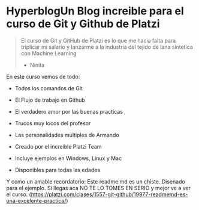 # HyperblogUn Blog increible para el curso de Git y Github de Platzi
  > El curso de Git y GitHub de Platzi es lo que me hacia falta para triplicar mi salario y lanzarme a la industria del tejido de lana sintetica con Machine Learning
  > - Ninita

  En este curso vemos de todo:
  - Todos los comandos de Git
  - El Flujo de trabajo en Github
  - El verdadero amor por las buenas practicas
  - Trucos muy locos del profesor
  - Las personalidades multiples de Armando
  - Creado por el increible Platzi Team

  - Incluye ejemplos en Windows, Linux y Mac
  - Disponibles para todas las edades
  
  Y como un amable recordatorio: Este readme.md es un chiste. Disenado
  para el ejemplo. Si llegas aca NO TE LO TOMES EN SERIO y mejor ve a ver el curso. (https://platzi.com/clases/1557-git-github/19977-readmemd-es-una-excelente-practica/)
  
